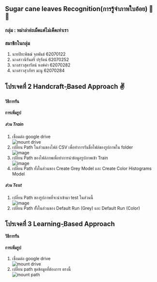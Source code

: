 ## Sugar cane leaves Recognition(การรู้จำภาพใบอ้อย) 🌿🍁

### กลุ่ม : หม่าล่าอ่ะเผ็ดแต่ไม่เด็ดเท่าเรา  

### สมาชิกในกลุ่ม 
1. นายปิยะพิชฌ์ จุลพันธ์ 62070122
2. นางสาวนิรันตรี  ปรุรัตน์ 62070252
3. นางสาวสุดารัตน์ หงษ์คำ 62070282
4. นางสาวสุวภัทร มะนู   62070284


## โปรเจคที่ 2 Handcraft-ฺBased Approach ✌
#### วิธีการรัน

#### การเพิ่มรูป 

##### ส่วน Train
1. เชื่อมต่อ google drive <br>
![mount drive](https://user-images.githubusercontent.com/73330190/119257740-ca915780-bbf0-11eb-863b-a00e396579e1.png)
2. เปลี่ยน Path ในส่วนของไฟล์ CSV เพื่อทำการรันชื่อไฟล์ของรูปภาพใน folder <br>
![image](https://user-images.githubusercontent.com/73290184/119261177-755d4200-bc00-11eb-9918-f67b011fdf5c.png)
3. เปลี่ยน Path ของไฟล์ภาพเพื่อทำการนำข้อมูลรูปภาพเข้า Train <br>
![image](https://user-images.githubusercontent.com/73290184/119261278-e3a20480-bc00-11eb-889e-27522955612d.png)
4. เปลี่ยน Path ทั้งในส่วนของ Create Grey Model และ Create Color Histograms Model <br>

##### ส่วน Test
1. เปลี่ยน Path ของรูปภาพที่จะนำเข้ามา test ในส่วนนี้ <br>
![image](https://user-images.githubusercontent.com/73290184/119261385-5ca15c00-bc01-11eb-8ddb-35cec93ea120.png)
2. เปลี่ยน Path ทัั้งในส่วนของ Default Run (Grey) และ Default Run (Color)

## โปรเจคที่ 3  Learning-ฺBased Approach 
#### วิธีการรัน 

#### การเพิ่มรูป
1. เชื่อมต่อ google drive <br>
![mount drive](https://user-images.githubusercontent.com/73330190/119261570-2f08e280-bc02-11eb-98fb-536d5bd93ca3.png)
2. เปลี่ยน path ชุดข้อมูลที่ต้องการ ตรงนี้ <br>
![mount path](https://user-images.githubusercontent.com/73330190/119261575-37611d80-bc02-11eb-9578-52be4a617f8b.png)

